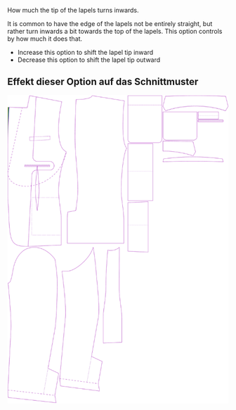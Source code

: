 
How much the tip of the lapels turns inwards.

It is common to have the edge of the lapels not be entirely straight, but rather turn inwards a bit towards the top of the lapels. This option controls by how much it does that.

- Increase this option to shift the lapel tip inward
- Decrease this option to shift the lapel tip outward


## Effekt dieser Option auf das Schnittmuster
![This image shows the effect of this option by superimposing several variants that have a different value for this option](jaeger_lapelreduction_sample.svg "Effect of this option on the pattern")
